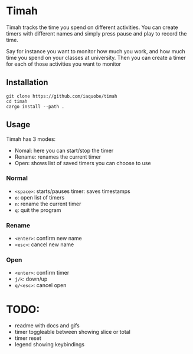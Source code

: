 # Timah
Timah tracks the time you spend on different activities.
You can create timers with different names and simply press pause and play to
record the time. 

Say for instance you want to monitor how much you work, and how much time you
spend on your classes at university. Then you can create a timer for each of
those activities you want to monitor


## Installation
```
git clone https://github.com/iaquobe/timah
cd timah 
cargo install --path .
```


## Usage
Timah has 3 modes: 

- Nomal: here you can start/stop the timer
- Rename: renames the current timer
- Open: shows list of saved timers you can choose to use

### Normal 
- `<space>`: starts/pauses timer: saves timestamps 
- `o`: open list of timers
- `n`: rename the current timer
- `q`: quit the program

### Rename
- `<enter>`: confirm new name
- `<esc>`: cancel new name

### Open
- `<enter>`: confirm timer
- `j/k`: down/up
- `q/<esc>`: cancel open

# TODO: 
- readme with docs and gifs
- timer toggleable between showing slice or total
- timer reset 
- legend showing keybindings
